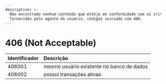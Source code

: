 ```yaml
---
description: >-
  Não encontrado nenhum conteúdo que esteja em conformidade com os critérios
  fornecidos pelo agente do usuário, códigos iniciado com 406.
---
```


# 406 \(Not Acceptable\)

| Identificador | Descrição |
| :--- | :--- |
| 406001 | mesmo usuário existente no banco de dados |
| 406002 | possui transações ativas |

